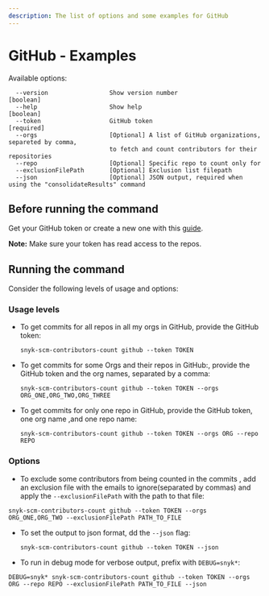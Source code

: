 ```yaml
---
description: The list of options and some examples for GitHub
---
```


# GitHub - Examples

Available options:

```
  --version                 Show version number                        [boolean]
  --help                    Show help                                  [boolean]
  --token                   GitHub token                               [required]
  --orgs                    [Optional] A list of GitHub organizations, separeted by comma, 
                            to fetch and count contributors for their repositories              
  --repo                    [Optional] Specific repo to count only for
  --exclusionFilePath       [Optional] Exclusion list filepath
  --json                    [Optional] JSON output, required when using the "consolidateResults" command
```

## Before running the command

Get your GitHub token or create a new one with this [guide](https://docs.github.com/en/authentication/keeping-your-account-and-data-secure/creating-a-personal-access-token).

**Note:** Make sure your token has read access to the repos.

## Running the command

Consider the following levels of usage and options:

### Usage levels

*   To get commits for all repos in all my orgs in GitHub, provide the GitHub token:

    ```
    snyk-scm-contributors-count github --token TOKEN
    ```
*   To get commits for some Orgs and their repos in GitHub:, provide the GitHub token and the org names, separated by a comma:

    ```
    snyk-scm-contributors-count github --token TOKEN --orgs ORG_ONE,ORG_TWO,ORG_THREE
    ```
*   To get commits for only one repo in GitHub, provide the GitHub token, one org name ,and one repo name:

    ```
    snyk-scm-contributors-count github --token TOKEN --orgs ORG --repo REPO
    ```

### Options

* To exclude some contributors from being counted in the commits , add an exclusion file with the emails to ignore(separated by commas) and apply the `--exclusionFilePath` with the path to that file:

```
snyk-scm-contributors-count github --token TOKEN --orgs ORG_ONE,ORG_TWO --exclusionFilePath PATH_TO_FILE
```

*   To set the output to json format, dd the `--json` flag:

    ```
    snyk-scm-contributors-count github --token TOKEN --json
    ```
* To run in debug mode for verbose output, prefix with `DEBUG=snyk*`:

```
DEBUG=snyk* snyk-scm-contributors-count github --token TOKEN --orgs ORG --repo REPO --exclusionFilePath PATH_TO_FILE --json
```
